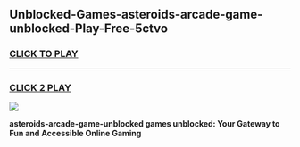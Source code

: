 
## Unblocked-Games-asteroids-arcade-game-unblocked-Play-Free-5ctvo
<h3>
<a href="https://premium76.site?title=asteroids-arcade-game-unblocked&ref=15A">CLICK TO PLAY</a></h3>
<hr>

<h3>
<a href="https://premium76.site?title=asteroids-arcade-game-unblocked&ref=15A">CLICK 2 PLAY</a>
  
</h3>

<a href="https://premium76.site?title=asteroids-arcade-game-unblocked&ref=15A"><img src="https://clearcache.store/games.png"></a>


**asteroids-arcade-game-unblocked games unblocked: Your Gateway to Fun and Accessible Online Gaming**
